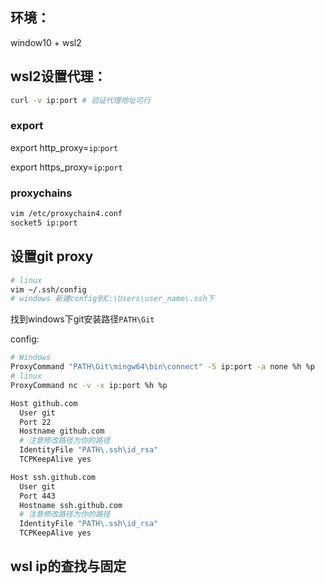 ## 环境：

window10 + wsl2



## wsl2设置代理：

```bash
curl -v ip:port # 验证代理地址可行
```

### export

export http_proxy=`ip`:`port`

export https_proxy=`ip`:`port`

### proxychains

```bash
vim /etc/proxychain4.conf
socket5 ip:port
```



## 设置git proxy

```bash
# linux
vim ~/.ssh/config
# windows 新建config到C:\Users\user_name\.ssh下
```

找到windows下git安装路径`PATH\Git`



config:

```sh
# Windows
ProxyCommand "PATH\Git\mingw64\bin\connect" -S ip:port -a none %h %p
# linux
ProxyCommand nc -v -x ip:port %h %p
```

```sh
Host github.com
  User git
  Port 22
  Hostname github.com
  # 注意修改路径为你的路径
  IdentityFile "PATH\.ssh\id_rsa"
  TCPKeepAlive yes

Host ssh.github.com
  User git
  Port 443
  Hostname ssh.github.com
  # 注意修改路径为你的路径
  IdentityFile "PATH\.ssh\id_rsa"
  TCPKeepAlive yes
```



## wsl ip的查找与固定